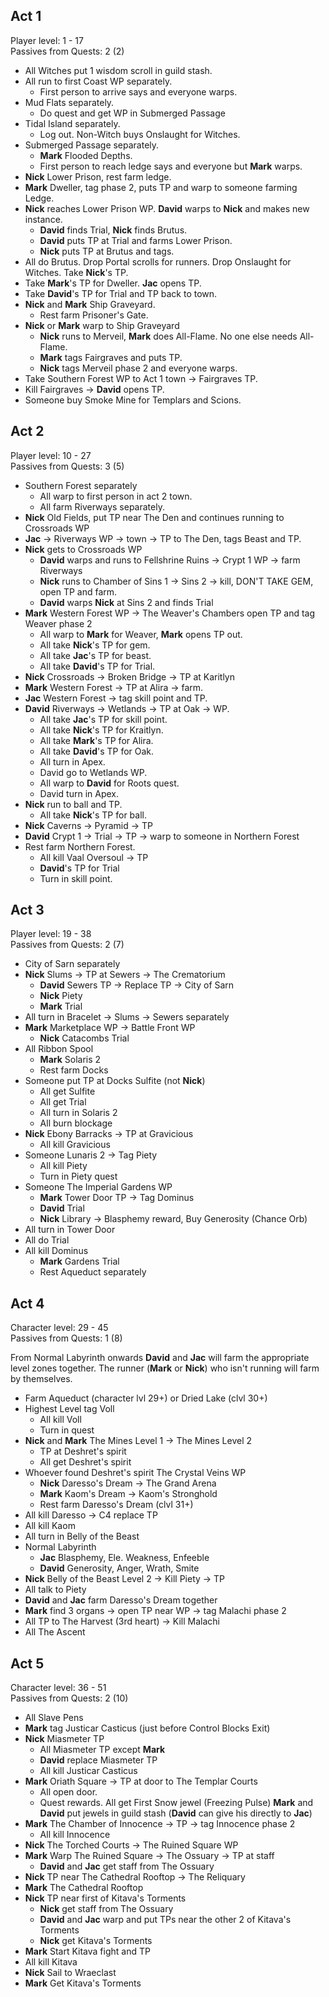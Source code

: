 ## Act 1

Player level: 1 - 17\
Passives from Quests: 2 (2)

- All Witches put 1 wisdom scroll in guild stash.
- All run to first Coast WP separately.
  - First person to arrive says and everyone warps.
- Mud Flats separately.
  - Do quest and get WP in Submerged Passage
- Tidal Island separately.
  - Log out. Non-Witch buys Onslaught for Witches.
- Submerged Passage separately.
  - **Mark** Flooded Depths.
  - First person to reach ledge says and everyone but **Mark** warps.
- **Nick** Lower Prison, rest farm ledge.
- **Mark** Dweller, tag phase 2, puts TP and warp to someone farming Ledge.
- **Nick** reaches Lower Prison WP. **David** warps to **Nick** and makes new instance.
  - **David** finds Trial, **Nick** finds Brutus.
  - **David** puts TP at Trial and farms Lower Prison.
  - **Nick** puts TP at Brutus and tags.
- All do Brutus. Drop Portal scrolls for runners. Drop Onslaught for Witches. Take **Nick**'s TP.
- Take **Mark**'s TP for Dweller. **Jac** opens TP.
- Take **David**'s TP for Trial and TP back to town.
- **Nick** and **Mark** Ship Graveyard.
  - Rest farm Prisoner's Gate.
- **Nick** or **Mark** warp to Ship Graveyard
  - **Nick** runs to Merveil, **Mark** does All-Flame. No one else needs All-Flame.
  - **Mark** tags Fairgraves and puts TP.
  - **Nick** tags Merveil phase 2 and everyone warps.
- Take Southern Forest WP to Act 1 town -> Fairgraves TP.
- Kill Fairgraves -> **David** opens TP.
- Someone buy Smoke Mine for Templars and Scions.

## Act 2

Player level: 10 - 27\
Passives from Quests: 3 (5)

- Southern Forest separately
  - All warp to first person in act 2 town.
  - All farm Riverways separately.
- **Nick** Old Fields, put TP near The Den and continues running to Crossroads WP
- **Jac** -> Riverways WP -> town -> TP to The Den, tags Beast and TP.
- **Nick** gets to Crossroads WP
  - **David** warps and runs to Fellshrine Ruins -> Crypt 1 WP -> farm Riverways
  - **Nick** runs to Chamber of Sins 1 -> Sins 2 -> kill, DON'T TAKE GEM, open TP and farm.
  - **David** warps **Nick** at Sins 2 and finds Trial
- **Mark** Western Forest WP -> The Weaver's Chambers open TP and tag Weaver phase 2
  - All warp to **Mark** for Weaver, **Mark** opens TP out.
  - All take **Nick**'s TP for gem.
  - All take **Jac**'s TP for beast.
  - All take **David**'s TP for Trial.
- **Nick** Crossroads -> Broken Bridge -> TP at Karitlyn
- **Mark** Western Forest -> TP at Alira -> farm.
- **Jac** Western Forest -> tag skill point and TP.
- **David** Riverways -> Wetlands -> TP at Oak -> WP.
  - All take **Jac**'s TP for skill point.
  - All take **Nick**'s TP for Kraitlyn.
  - All take **Mark**'s TP for Alira.
  - All take **David**'s TP for Oak.
  - All turn in Apex.
  - David go to Wetlands WP.
  - All warp to **David** for Roots quest.
  - David turn in Apex.
- **Nick** run to ball and TP.
  - All take **Nick**'s TP for ball.
- **Nick** Caverns -> Pyramid -> TP
- **David** Crypt 1 -> Trial -> TP -> warp to someone in Northern Forest
- Rest farm Northern Forest.
  - All kill Vaal Oversoul -> TP
  - **David**'s TP for Trial
  - Turn in skill point.

## Act 3

Player level: 19 - 38\
Passives from Quests: 2 (7)

- City of Sarn separately
- **Nick** Slums -> TP at Sewers -> The Crematorium
  - **David** Sewers TP -> Replace TP -> City of Sarn
  - **Nick** Piety
  - **Mark** Trial
- All turn in Bracelet -> Slums -> Sewers separately
- **Mark** Marketplace WP -> Battle Front WP
  - **Nick** Catacombs Trial
- All Ribbon Spool
  - **Mark** Solaris 2
  - Rest farm Docks
- Someone put TP at Docks Sulfite (not **Nick**)
  - All get Sulfite
  - All get Trial
  - All turn in Solaris 2
  - All burn blockage
- **Nick** Ebony Barracks -> TP at Gravicious
  - All kill Gravicious
- Someone Lunaris 2 -> Tag Piety
  - All kill Piety
  - Turn in Piety quest
- Someone The Imperial Gardens WP
  - **Mark** Tower Door TP -> Tag Dominus
  - **David** Trial
  - **Nick** Library -> Blasphemy reward, Buy Generosity (Chance Orb)
- All turn in Tower Door
- All do Trial
- All kill Dominus
  - **Mark** Gardens Trial
  - Rest Aqueduct separately

## Act 4

Character level: 29 - 45\
Passives from Quests: 1 (8)

From Normal Labyrinth onwards **David** and **Jac** will farm the appropriate level zones together. The runner (**Mark** or **Nick**) who isn't running will farm by themselves.

- Farm Aqueduct (character lvl 29+) or Dried Lake (clvl 30+)
- Highest Level tag Voll
  - All kill Voll
  - Turn in quest
- **Nick** and **Mark** The Mines Level 1 -> The Mines Level 2
  - TP at Deshret's spirit
  - All get Deshret's spirit
- Whoever found Deshret's spirit The Crystal Veins WP
  - **Nick** Daresso's Dream -> The Grand Arena
  - **Mark** Kaom's Dream -> Kaom's Stronghold
  - Rest farm Daresso's Dream (clvl 31+)
- All kill Daresso -> C4 replace TP
- All kill Kaom
- All turn in Belly of the Beast
- Normal Labyrinth
  - **Jac** Blasphemy, Ele. Weakness, Enfeeble
  - **David** Generosity, Anger, Wrath, Smite
- **Nick** Belly of the Beast Level 2 -> Kill Piety -> TP
- All talk to Piety
- **David** and **Jac** farm Daresso's Dream together
- **Mark** find 3 organs -> open TP near WP -> tag Malachi phase 2
- All TP to The Harvest (3rd heart) -> Kill Malachi
- All The Ascent

## Act 5

Character level: 36 - 51\
Passives from Quests: 2 (10)

- All Slave Pens
- **Mark** tag Justicar Casticus (just before Control Blocks Exit)
- **Nick** Miasmeter TP
  - All Miasmeter TP except **Mark**
  - **David** replace Miasmeter TP
  - All kill Justicar Casticus
- **Mark** Oriath Square -> TP at door to The Templar Courts
  - All open door.
  - Quest rewards. All get First Snow jewel (Freezing Pulse) **Mark** and **David** put jewels in guild stash (**David** can give his directly to **Jac**)
- **Mark** The Chamber of Innocence -> TP -> tag Innocence phase 2
  - All kill Innocence
- **Nick** The Torched Courts -> The Ruined Square WP
- **Mark** Warp The Ruined Square -> The Ossuary -> TP at staff
  - **David** and **Jac** get staff from The Ossuary
- **Nick** TP near The Cathedral Rooftop -> The Reliquary
- **Mark** The Cathedral Rooftop
- **Nick** TP near first of Kitava's Torments
  - **Nick** get staff from The Ossuary
  - **David** and **Jac** warp and put TPs near the other 2 of Kitava's Torments
  - **Nick** get Kitava's Torments
- **Mark** Start Kitava fight and TP
- All kill Kitava
- **Nick** Sail to Wraeclast
- **Mark** Get Kitava's Torments
